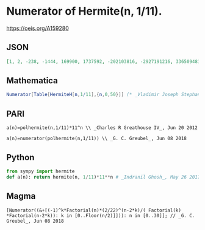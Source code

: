 # Numerator of Hermite\(n, 1/11\)\.
https://oeis.org/A159280
## JSON
```JSON
[1, 2, -238, -1444, 169900, 1737592, -202103816, -2927191216, 336509481872, 6340061157920, -720237529201376, -16783423060569152, 1883705456612924608, 52506471481118666624, -5821124423542023483520, -189534174225114089489152, 20751613309007317066199296]
```
## Mathematica
```Mathematica
Numerator[Table[HermiteH[n,1/11],{n,0,50}]] (* _Vladimir Joseph Stephan Orlovsky_, Apr 12 2011 *)
```
## PARI
```PARI
a(n)=polhermite(n,1/11)*11^n \\ _Charles R Greathouse IV_, Jun 20 2012
```
```PARI
a(n)=numerator(polhermite(n,1/11)) \\ _G. C. Greubel_, Jun 08 2018
```
## Python
```Python
from sympy import hermite
def a(n): return hermite(n, 1/11)*11**n # _Indranil Ghosh_, May 26 2017
```
## Magma
```Magma
[Numerator((&+[(-1)^k*Factorial(n)*(2/22)^(n-2*k)/( Factorial(k) *Factorial(n-2*k)): k in [0..Floor(n/2)]])): n in [0..30]]; // _G. C. Greubel_, Jun 08 2018
```
